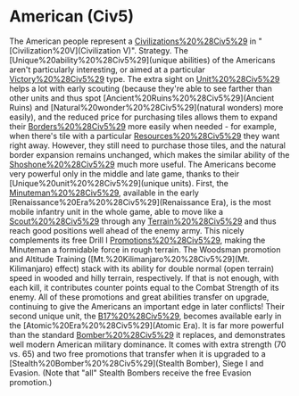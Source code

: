 # American (Civ5)

The American people represent a [Civilizations%20%28Civ5%29](civilization) in "[Civilization%20V](Civilization V)".
Strategy.
The [Unique%20ability%20%28Civ5%29](unique abilities) of the Americans aren't particularly interesting, or aimed at a particular [Victory%20%28Civ5%29](victory) type. The extra sight on [Unit%20%28Civ5%29](units) helps a lot with early scouting (because they're able to see farther than other units and thus spot [Ancient%20Ruins%20%28Civ5%29](Ancient Ruins) and [Natural%20wonder%20%28Civ5%29](natural wonders) more easily), and the reduced price for purchasing tiles allows them to expand their [Borders%20%28Civ5%29](borders) more easily when needed - for example, when there's tile with a particular [Resources%20%28Civ5%29](resource) they want right away. However, they still need to purchase those tiles, and the natural border expansion remains unchanged, which makes the similar ability of the [Shoshone%20%28Civ5%29](Shoshone) much more useful.
The Americans become very powerful only in the middle and late game, thanks to their [Unique%20unit%20%28Civ5%29](unique units). First, the [Minuteman%20%28Civ5%29](Minuteman), available in the early [Renaissance%20Era%20%28Civ5%29](Renaissance Era), is the most mobile infantry unit in the whole game, able to move like a [Scout%20%28Civ5%29](Scout) through any [Terrain%20%28Civ5%29](terrain) and thus reach good positions well ahead of the enemy army. This nicely complements its free Drill I [Promotions%20%28Civ5%29](promotion), making the Minuteman a formidable force in rough terrain. The Woodsman promotion and Altitude Training ([Mt.%20Kilimanjaro%20%28Civ5%29](Mt. Kilimanjaro) effect) stack with its ability for double normal (open terrain) speed in wooded and hilly terrain, respectively. If that is not enough, with each kill, it contributes counter points equal to the Combat Strength of its enemy. All of these promotions and great abilities transfer on upgrade, continuing to give the Americans an important edge in later conflicts!
Their second unique unit, the [B17%20%28Civ5%29](B17), becomes available early in the [Atomic%20Era%20%28Civ5%29](Atomic Era). It is far more powerful than the standard [Bomber%20%28Civ5%29](Bomber) it replaces, and demonstrates well modern American military dominance. It comes with extra strength (70 vs. 65) and two free promotions that transfer when it is upgraded to a [Stealth%20Bomber%20%28Civ5%29](Stealth Bomber), Siege I and Evasion. (Note that "all" Stealth Bombers receive the free Evasion promotion.)